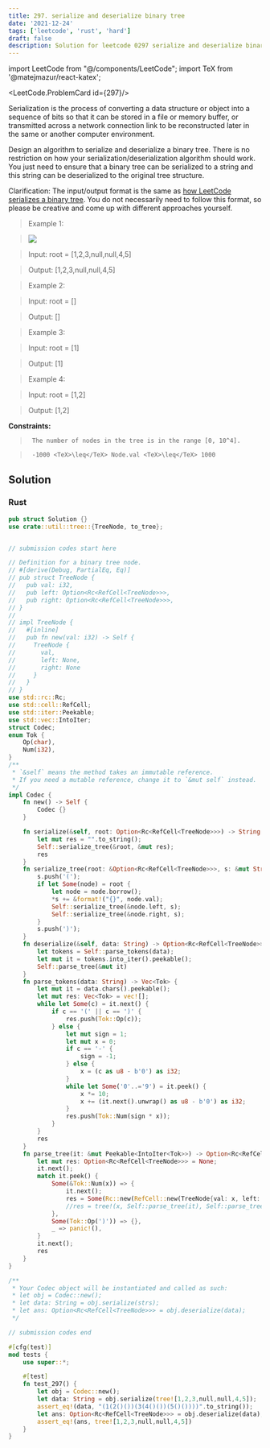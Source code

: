 ```yaml
---
title: 297. serialize and deserialize binary tree
date: '2021-12-24'
tags: ['leetcode', 'rust', 'hard']
draft: false
description: Solution for leetcode 0297 serialize and deserialize binary tree
---
```

import LeetCode from "@/components/LeetCode";
import TeX from '@matejmazur/react-katex';

<LeetCode.ProblemCard id={297}/>
 

  Serialization is the process of converting a data structure or object into a sequence of bits so that it can be stored in a file or memory buffer, or transmitted across a network connection link to be reconstructed later in the same or another computer environment.

  Design an algorithm to serialize and deserialize a binary tree. There is no restriction on how your serialization/deserialization algorithm should work. You just need to ensure that a binary tree can be serialized to a string and this string can be deserialized to the original tree structure.

  Clarification: The input/output format is the same as [how LeetCode serializes a binary tree](/faq/#binary-tree). You do not necessarily need to follow this format, so please be creative and come up with different approaches yourself.

   

 >   Example 1:

 >   ![](https://assets.leetcode.com/uploads/2020/09/15/serdeser.jpg)

 >   Input: root <TeX>=</TeX> [1,2,3,null,null,4,5]

 >   Output: [1,2,3,null,null,4,5]

  

 >   Example 2:

  

 >   Input: root <TeX>=</TeX> []

 >   Output: []

  

 >   Example 3:

  

 >   Input: root <TeX>=</TeX> [1]

 >   Output: [1]

  

 >   Example 4:

  

 >   Input: root <TeX>=</TeX> [1,2]

 >   Output: [1,2]

  

   

  **Constraints:**

  

 >   	The number of nodes in the tree is in the range [0, 10^4].

 >   	-1000 <TeX>\leq</TeX> Node.val <TeX>\leq</TeX> 1000


## Solution
### Rust
```rust
pub struct Solution {}
use crate::util::tree::{TreeNode, to_tree};


// submission codes start here

// Definition for a binary tree node.
// #[derive(Debug, PartialEq, Eq)]
// pub struct TreeNode {
//   pub val: i32,
//   pub left: Option<Rc<RefCell<TreeNode>>>,
//   pub right: Option<Rc<RefCell<TreeNode>>>,
// }
// 
// impl TreeNode {
//   #[inline]
//   pub fn new(val: i32) -> Self {
//     TreeNode {
//       val,
//       left: None,
//       right: None
//     }
//   }
// }
use std::rc::Rc;
use std::cell::RefCell;
use std::iter::Peekable;
use std::vec::IntoIter;
struct Codec;
enum Tok {
    Op(char),
    Num(i32),
}
/** 
 * `&self` means the method takes an immutable reference.
 * If you need a mutable reference, change it to `&mut self` instead.
 */
impl Codec {
    fn new() -> Self {
        Codec {}
    }

    fn serialize(&self, root: Option<Rc<RefCell<TreeNode>>>) -> String {
        let mut res = "".to_string();
        Self::serialize_tree(&root, &mut res);
        res
    }
	fn serialize_tree(root: &Option<Rc<RefCell<TreeNode>>>, s: &mut String) {
        s.push('(');
        if let Some(node) = root {
            let node = node.borrow();
            *s += &format!("{}", node.val);
            Self::serialize_tree(&node.left, s);
            Self::serialize_tree(&node.right, s);
        }
        s.push(')');
    }
    fn deserialize(&self, data: String) -> Option<Rc<RefCell<TreeNode>>> {
        let tokens = Self::parse_tokens(data);
        let mut it = tokens.into_iter().peekable();
        Self::parse_tree(&mut it)
    }
    fn parse_tokens(data: String) -> Vec<Tok> {
        let mut it = data.chars().peekable();
        let mut res: Vec<Tok> = vec![];
        while let Some(c) = it.next() {
            if c == '(' || c == ')' {
                res.push(Tok::Op(c));
            } else {
                let mut sign = 1;
                let mut x = 0;
                if c == '-' {
                    sign = -1;
                } else {
                    x = (c as u8 - b'0') as i32;
                }
                while let Some('0'..='9') = it.peek() {
                    x *= 10;
                    x += (it.next().unwrap() as u8 - b'0') as i32;
                }
                res.push(Tok::Num(sign * x));
            }
        }
        res
    }
    fn parse_tree(it: &mut Peekable<IntoIter<Tok>>) -> Option<Rc<RefCell<TreeNode>>> {
        let mut res: Option<Rc<RefCell<TreeNode>>> = None;
        it.next();
        match it.peek() {
            Some(&Tok::Num(x)) => {
                it.next();
                res = Some(Rc::new(RefCell::new(TreeNode{val: x, left: Self::parse_tree(it), right: Self::parse_tree(it)})));
                //res = tree!(x, Self::parse_tree(it), Self::parse_tree(it))
            },
            Some(Tok::Op(')')) => {},
            _ => panic!(),
        }
        it.next();
        res
    }
}

/**
 * Your Codec object will be instantiated and called as such:
 * let obj = Codec::new();
 * let data: String = obj.serialize(strs);
 * let ans: Option<Rc<RefCell<TreeNode>>> = obj.deserialize(data);
 */

// submission codes end

#[cfg(test)]
mod tests {
    use super::*;

    #[test]
    fn test_297() {
        let obj = Codec::new();
        let data: String = obj.serialize(tree![1,2,3,null,null,4,5]);
        assert_eq!(data, "(1(2()())(3(4()())(5()())))".to_string());
        let ans: Option<Rc<RefCell<TreeNode>>> = obj.deserialize(data);
        assert_eq!(ans, tree![1,2,3,null,null,4,5])
    }
}

```
